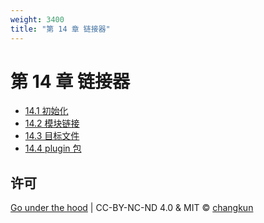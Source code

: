 ```yaml
---
weight: 3400
title: "第 14 章 链接器"
---
```


# 第 14 章 链接器

- [14.1 初始化](./init.md)
- [14.2 模块链接](./link.md)
- [14.3 目标文件](./obj.md)
- [14.4 plugin 包](./plugin.md)

## 许可

[Go under the hood](https://github.com/changkun/go-under-the-hood) | CC-BY-NC-ND 4.0 & MIT &copy; [changkun](https://changkun.de)